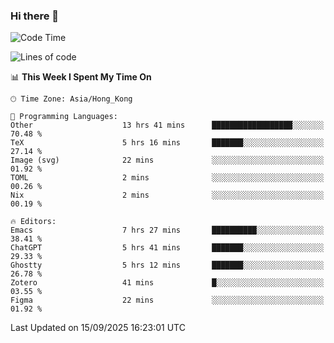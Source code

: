### Hi there 👋

<!--
**nicehiro/nicehiro** is a ✨ _special_ ✨ repository because its `README.md` (this file) appears on your GitHub profile.

Here are some ideas to get you started:

- 🔭 I’m currently working on ...
- 🌱 I’m currently learning ...
- 👯 I’m looking to collaborate on ...
- 🤔 I’m looking for help with ...
- 💬 Ask me about ...
- 📫 How to reach me: ...
- 😄 Pronouns: ...
- ⚡ Fun fact: ...
-->

<!--START_SECTION:waka-->
![Code Time](http://img.shields.io/badge/Code%20Time-1%2C011%20hrs%2025%20mins-blue)

![Lines of code](https://img.shields.io/badge/From%20Hello%20World%20I%27ve%20Written-1.9%20million%20lines%20of%20code-blue)

📊 **This Week I Spent My Time On** 

```text
🕑︎ Time Zone: Asia/Hong_Kong

💬 Programming Languages: 
Other                    13 hrs 41 mins      ██████████████████░░░░░░░   70.48 % 
TeX                      5 hrs 16 mins       ███████░░░░░░░░░░░░░░░░░░   27.14 % 
Image (svg)              22 mins             ░░░░░░░░░░░░░░░░░░░░░░░░░   01.92 % 
TOML                     2 mins              ░░░░░░░░░░░░░░░░░░░░░░░░░   00.26 % 
Nix                      2 mins              ░░░░░░░░░░░░░░░░░░░░░░░░░   00.19 % 

🔥 Editors: 
Emacs                    7 hrs 27 mins       ██████████░░░░░░░░░░░░░░░   38.41 % 
ChatGPT                  5 hrs 41 mins       ███████░░░░░░░░░░░░░░░░░░   29.33 % 
Ghostty                  5 hrs 12 mins       ███████░░░░░░░░░░░░░░░░░░   26.78 % 
Zotero                   41 mins             █░░░░░░░░░░░░░░░░░░░░░░░░   03.55 % 
Figma                    22 mins             ░░░░░░░░░░░░░░░░░░░░░░░░░   01.92 % 
```


 Last Updated on 15/09/2025 16:23:01 UTC
<!--END_SECTION:waka-->
